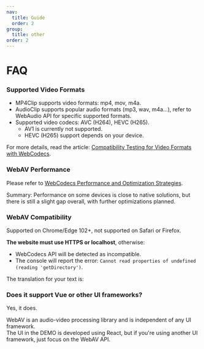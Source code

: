 ```yaml
---
nav:
  title: Guide
  order: 2
group:
  title: other
order: 2
---
```


# FAQ

### Supported Video Formats

- MP4Clip supports video formats: mp4, mov, m4a.
- AudioClip supports popular audio formats (mp3, wav, m4a...), refer to WebAudio API for specific supported formats.
- Supported video codecs: AVC (H264), HEVC (H265).
  - AV1 is currently not supported.
  - HEVC (H265) support depends on your device.

For more details, read the article: [Compatibility Testing for Video Formats with WebCodecs](https://github.com/hughfenghen/hughfenghen.github.io/issues/129).

### WebAV Performance

Please refer to [WebCodecs Performance and Optimization Strategies](https://hughfenghen.github.io/posts/2024/07/27/webcodecs-performance-benchmark/).

Summary: Performance on some devices is close to native solutions, but there is still a slight gap overall, with further optimizations planned.

### WebAV Compatibility

Supported on Chrome/Edge 102+, not supported on Safari or Firefox.

**The website must use HTTPS or localhost**, otherwise:

- WebCodecs API will be detected as incompatible.
- The console will report the error: `Cannot read properties of undefined (reading 'getDirectory')`.

The translation for your text is:

### Does it support Vue or other UI frameworks?

Yes, it does.

WebAV is an audio-video processing library and is independent of any UI framework.  
The UI in the DEMO is developed using React, but if you're using another UI framework, just focus on the WebAV API.
